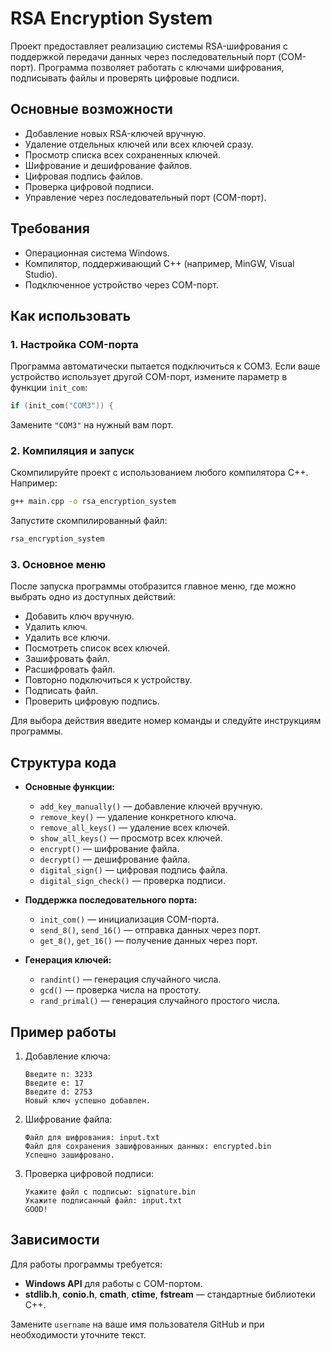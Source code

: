 # RSA Encryption System

Проект предоставляет реализацию системы RSA-шифрования с поддержкой передачи данных через последовательный порт (COM-порт). Программа позволяет работать с ключами шифрования, подписывать файлы и проверять цифровые подписи.

## Основные возможности
- Добавление новых RSA-ключей вручную.
- Удаление отдельных ключей или всех ключей сразу.
- Просмотр списка всех сохраненных ключей.
- Шифрование и дешифрование файлов.
- Цифровая подпись файлов.
- Проверка цифровой подписи.
- Управление через последовательный порт (COM-порт).

## Требования
- Операционная система Windows.
- Компилятор, поддерживающий C++ (например, MinGW, Visual Studio).
- Подключенное устройство через COM-порт.

## Как использовать

### 1. Настройка COM-порта
Программа автоматически пытается подключиться к COM3. Если ваше устройство использует другой COM-порт, измените параметр в функции `init_com`:
```cpp
if (init_com("COM3")) {
```
Замените `"COM3"` на нужный вам порт.

### 2. Компиляция и запуск
Скомпилируйте проект с использованием любого компилятора C++. Например:
```bash
g++ main.cpp -o rsa_encryption_system
```
Запустите скомпилированный файл:
```bash
rsa_encryption_system
```

### 3. Основное меню
После запуска программы отобразится главное меню, где можно выбрать одно из доступных действий:
- Добавить ключ вручную.
- Удалить ключ.
- Удалить все ключи.
- Посмотреть список всех ключей.
- Зашифровать файл.
- Расшифровать файл.
- Повторно подключиться к устройству.
- Подписать файл.
- Проверить цифровую подпись.

Для выбора действия введите номер команды и следуйте инструкциям программы.

## Структура кода
- **Основные функции:**
  - `add_key_manually()` — добавление ключей вручную.
  - `remove_key()` — удаление конкретного ключа.
  - `remove_all_keys()` — удаление всех ключей.
  - `show_all_keys()` — просмотр всех ключей.
  - `encrypt()` — шифрование файла.
  - `decrypt()` — дешифрование файла.
  - `digital_sign()` — цифровая подпись файла.
  - `digital_sign_check()` — проверка подписи.

- **Поддержка последовательного порта:**
  - `init_com()` — инициализация COM-порта.
  - `send_8()`, `send_16()` — отправка данных через порт.
  - `get_8()`, `get_16()` — получение данных через порт.

- **Генерация ключей:**
  - `randint()` — генерация случайного числа.
  - `gcd()` — проверка числа на простоту.
  - `rand_primal()` — генерация случайного простого числа.

## Пример работы
1. Добавление ключа:
   ```
   Введите n: 3233
   Введите e: 17
   Введите d: 2753
   Новый ключ успешно добавлен.
   ```

2. Шифрование файла:
   ```
   Файл для шифрования: input.txt
   Файл для сохранения зашифрованных данных: encrypted.bin
   Успешно зашифровано.
   ```

3. Проверка цифровой подписи:
   ```
   Укажите файл с подписью: signature.bin
   Укажите подписанный файл: input.txt
   GOOD!
   ```

## Зависимости
Для работы программы требуется:
- **Windows API** для работы с COM-портом.
- **stdlib.h**, **conio.h**, **cmath**, **ctime**, **fstream** — стандартные библиотеки C++.

Замените `username` на ваше имя пользователя GitHub и при необходимости уточните текст.
